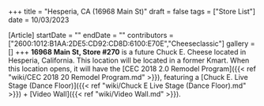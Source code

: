 +++
title = "Hesperia, CA (16968 Main St)"
draft = false
tags = ["Store List"]
date = 10/03/2023

[Article]
startDate = ""
endDate = ""
contributors = ["2600:1012:B1AA:2DE5:CD92:CD8D:6100:E70E","Cheeseclassic"]
gallery = []
+++
<b>16968 Main St, Store #270</b> is a future Chuck E. Cheese located in Hesperia,
California. This location will be located in a former Kmart. When this location opens, it will have the [CEC 2018 2.0 Remodel Program]({{< ref "wiki/CEC 2018 20 Remodel Program.md" >}}), featuring a [Chuck E. Live Stage (Dance Floor)]({{< ref "wiki/Chuck E Live Stage (Dance Floor).md" >}}) + [Video Wall]({{< ref "wiki/Video Wall.md" >}}).